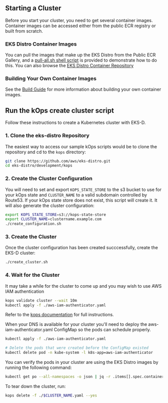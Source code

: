 ## Starting a Cluster

Before you start your cluster, you need to get several container images.
Container images can be accessed either from the public ECR registry or
built from scratch.

### EKS Distro Container Images

You can pull the images that make up the EKS Distro from the Public ECR Gallery,
and a [pull-all.sh shell
script](https://github.com/aws/eks-distro/blob/main/development/pull-all.sh) is
provided to demonstrate how to do this. You can also browse the [EKS Distro
Container Repository](https://gallery.ecr.aws/?searchTerm=eks-distro&verified=verified)

### Building Your Own Container Images
See the [Build Guide](build.md) for more information about building your own
container images.

## Run the kOps create cluster script

Follow these instructions to create a Kubernetes cluster with EKS-D.

### 1. Clone the eks-distro Repository
The easiest way to access our sample kOps scripts would be to clone the
repository and cd to the `kops` directory:
```bash
git clone https://github.com/aws/eks-distro.git
cd eks-distro/development/kops 
```

### 2. Create the Cluster Configuration
You will need to set and export `KOPS_STATE_STORE` to the s3 bucket to use for
your kOps state and `CLUSTER_NAME` to a valid subdomain controlled by Route53.
If your kOps state store does not exist, this script will create it. It will
also generate the cluster configuration:
```bash
export KOPS_STATE_STORE=s3://kops-state-store
export CLUSTER_NAME=clustername.example.com
./create_configuration.sh 
```

### 3. Create the Cluster
Once the cluster configuration has been created succcessfully, create the
EKS-D cluster:
```bash
./create_cluster.sh 
```

### 4. Wait for the Cluster
It may take a while for the cluster to come up and you may wish to use AWS
IAM authentication
```bash
kops validate cluster --wait 10m
kubectl apply -f ./aws-iam-authenticator.yaml
```

Refer to the [kops documentation](https://kops.sigs.k8s.io/getting_started/aws/)
for full instructions.

When your DNS is available for your cluster you'll need to deploy the aws-iam-authenticator.yaml ConfigMap so the pods can schedule properly.
```bash
kubectl apply -f ./aws-iam-authenticator.yaml

# Delete the pods that were created before the ConfigMap existed
kubectl delete pod -n kube-system -l k8s-app=aws-iam-authenticator
```

You can verify the pods in your cluster are using the EKS Distro images by running
the following command:
```bash
kubectl get po --all-namespaces -o json | jq -r .items[].spec.containers[].image | sort -u
```

To tear down the cluster, run:
```bash
kops delete -f ./$CLUSTER_NAME.yaml --yes
```
